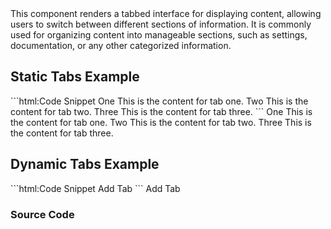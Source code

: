 
<webui-page-segment elevation="10">
    This component renders a tabbed interface for displaying content, allowing users to switch between different sections of information.
    It is commonly used for organizing content into manageable sections, such as settings, documentation, or any other categorized information.
</webui-page-segment>

## Static Tabs Example

<webui-side-by-side>
    ```html:Code Snippet
        <webui-tabs theme="secondary" index="1" transition-timing="200">
            <webui-button slot="tabs">One</webui-button>
            <webui-content slot="content">This is the content for tab one.</webui-content>
            <webui-button slot="tabs">Two</webui-button>
            <webui-content slot="content">This is the content for tab two.</webui-content>
            <webui-button slot="tabs">Three</webui-button>
            <webui-content slot="content">This is the content for tab three.</webui-content>
        </webui-tabs>
    ```
    <webui-page-segment elevation="10">
        <webui-tabs theme="secondary" index="1" transition-timing="200">
            <webui-button slot="tabs">One</webui-button>
            <webui-content slot="content">This is the content for tab one.</webui-content>
            <webui-button slot="tabs">Two</webui-button>
            <webui-content slot="content">This is the content for tab two.</webui-content>
            <webui-button slot="tabs">Three</webui-button>
            <webui-content slot="content">This is the content for tab three.</webui-content>
        </webui-tabs>
    </webui-page-segment>
</webui-side-by-side>

## Dynamic Tabs Example

<webui-side-by-side>
    ```html:Code Snippet
        <webui-data data-subscribe="session-demo-dynamic-tabs:setDefault">
            <template slot="json" name="session-demo-dynamic-tabs">[]</template>
        </webui-data>
        <webui-data data-subscribe="page-new-tab-input-create:pushItem">
            <template slot="json" name="page-new-tab-input-create" data-update="session-demo-dynamic-tabs">{}</template>
        </webui-data>
        <webui-flex>
            <webui-input-text label="New Tab Name" placeholder="Enter a name for a new tab" data-trigger="page-new-tab-input.name" data-subscribe="page-new-tab-input.name" maxlength="10"></webui-input-text>
            <webui-button theme="action" data-transfer="page-new-tab-input:page-new-tab-input-create" data-clear="page-new-tab-input">Add Tab</webui-button>
        </webui-flex>
        <webui-tabs theme="secondary" index="1" transition-timing="200" data-subscribe="session-demo-dynamic-tabs:setData">
            <template slot="template" name="label">
                {TEMPLATE_NAME}
            </template>
            <template slot="template" name="content">
                This is tab page {TAB_PAGE}.
                <webui-button class="p-abs" top="5" right="5" title="Delete Tab" start-icon="trash-can" theme="danger" data-remove-item="session-demo-dynamic-tabs:{TAB_INDEX}"></webui-button>
            </template>
        </webui-tabs>
    ```
    <webui-page-segment elevation="10">
        <webui-data data-subscribe="session-demo-dynamic-tabs:setDefault">
            <template slot="json" name="session-demo-dynamic-tabs">[]</template>
        </webui-data>
        <webui-data data-subscribe="page-new-tab-input-create:pushItem">
            <template slot="json" name="page-new-tab-input-create" data-update="session-demo-dynamic-tabs">{}</template>
        </webui-data>
        <webui-flex>
            <webui-input-text label="New Tab Name" placeholder="Enter a name for a new tab" data-trigger="page-new-tab-input.name" data-subscribe="page-new-tab-input.name" maxlength="10"></webui-input-text>
            <webui-button theme="action" data-transfer="page-new-tab-input:page-new-tab-input-create" data-clear="page-new-tab-input">Add Tab</webui-button>
        </webui-flex>
        <webui-tabs theme="secondary" index="1" transition-timing="200" data-subscribe="session-demo-dynamic-tabs:setData">
            <template slot="template" name="label">
                {TEMPLATE_NAME}
            </template>
            <template slot="template" name="content">
                This is tab page {TAB_PAGE}.
                <webui-button class="p-abs" top="5" right="5" title="Delete Tab" start-icon="trash-can" theme="danger" data-remove-item="session-demo-dynamic-tabs:{TAB_INDEX}"></webui-button>
            </template>
        </webui-tabs>
    </webui-page-segment>
</webui-side-by-side>

### Source Code

<webui-code src="https://cdn.myfi.ws/webui/tabs.js" language="javascript" label="tabs.js"></webui-code>
